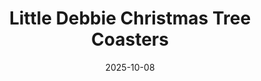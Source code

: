 ---
title: Little Debbie Christmas Tree Coasters
date: 2025-10-08
summary: Four-pack coaster set inspired by the iconic snack cake.
tags: [Coasters, PLA]
photos: ["/assets/img/ld-tree-coasters-1.jpg"]
---